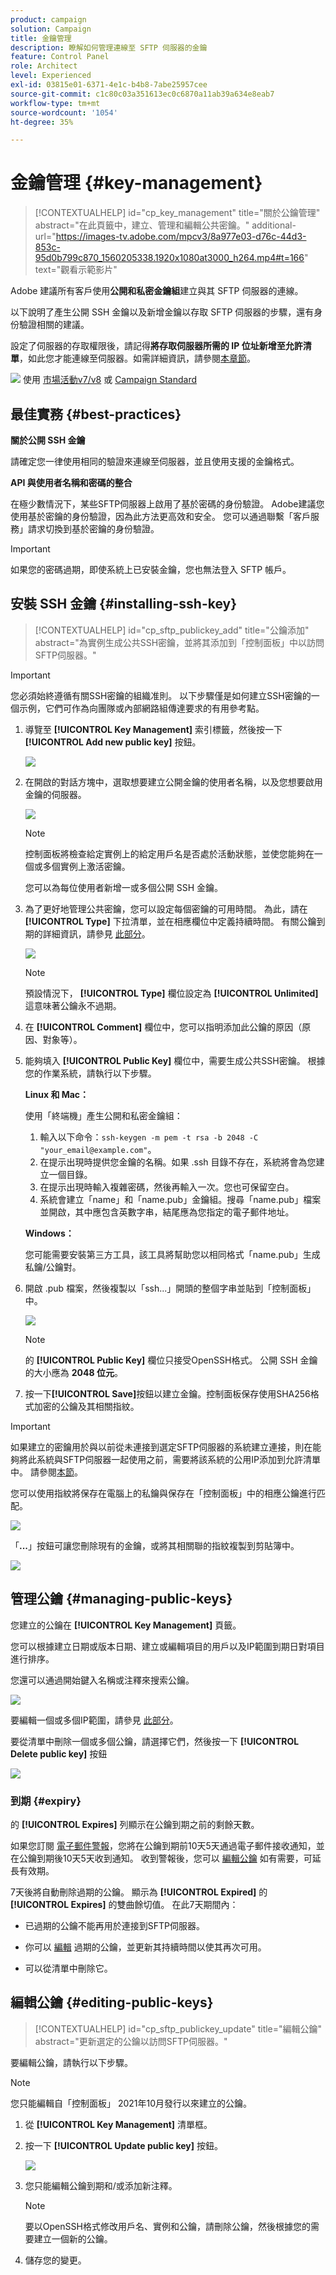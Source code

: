 ```yaml
---
product: campaign
solution: Campaign
title: 金鑰管理
description: 瞭解如何管理連線至 SFTP 伺服器的金鑰
feature: Control Panel
role: Architect
level: Experienced
exl-id: 03815e01-6371-4e1c-b4b8-7abe25957cee
source-git-commit: c1c80c03a351613ec0c6870a11ab39a634e8eab7
workflow-type: tm+mt
source-wordcount: '1054'
ht-degree: 35%

---
```


# 金鑰管理 {#key-management}

>[!CONTEXTUALHELP]
>id="cp_key_management"
>title="關於公鑰管理"
>abstract="在此頁籤中，建立、管理和編輯公共密鑰。"
>additional-url="https://images-tv.adobe.com/mpcv3/8a977e03-d76c-44d3-853c-95d0b799c870_1560205338.1920x1080at3000_h264.mp4#t=166" text="觀看示範影片"

Adobe 建議所有客戶使用&#x200B;**公開和私密金鑰組**&#x200B;建立與其 SFTP 伺服器的連線。

以下說明了產生公開 SSH 金鑰以及新增金鑰以存取 SFTP 伺服器的步驟，還有身份驗證相關的建議。

設定了伺服器的存取權限後，請記得&#x200B;**將存取伺服器所需的 IP 位址新增至允許清單**，如此您才能連線至伺服器。如需詳細資訊，請參閱[本章節](../../instances-settings/using/ip-allow-listing-instance-access.md)。

![](assets/do-not-localize/how-to-video.png) 使用 [市場活動v7/v8](https://experienceleague.adobe.com/docs/campaign-classic-learn/control-panel/sftp-management/generate-ssh-key.html#sftp-management) 或 [Campaign Standard](https://experienceleague.adobe.com/docs/campaign-standard-learn/control-panel/sftp-management/generate-ssh-key.html#sftp-management)

## 最佳實務 {#best-practices}

**關於公開 SSH 金鑰**

請確定您一律使用相同的驗證來連線至伺服器，並且使用支援的金鑰格式。

**API 與使用者名稱和密碼的整合**

在極少數情況下，某些SFTP伺服器上啟用了基於密碼的身份驗證。 Adobe建議您使用基於密鑰的身份驗證，因為此方法更高效和安全。 您可以通過聯繫「客戶服務」請求切換到基於密鑰的身份驗證。

>[!IMPORTANT]
>
>如果您的密碼過期，即使系統上已安裝金鑰，您也無法登入 SFTP 帳戶。

## 安裝 SSH 金鑰 {#installing-ssh-key}

>[!CONTEXTUALHELP]
>id="cp_sftp_publickey_add"
>title="公鑰添加"
>abstract="為實例生成公共SSH密鑰，並將其添加到「控制面板」中以訪問SFTP伺服器。"

>[!IMPORTANT]
>
>您必須始終遵循有關SSH密鑰的組織准則。 以下步驟僅是如何建立SSH密鑰的一個示例，它們可作為向團隊或內部網路組傳達要求的有用參考點。

1. 導覽至 **[!UICONTROL Key Management]** 索引標籤，然後按一下 **[!UICONTROL Add new public key]** 按鈕。

   ![](assets/key0.png)

1. 在開啟的對話方塊中，選取想要建立公開金鑰的使用者名稱，以及您想要啟用金鑰的伺服器。

   ![](assets/key1.png)

   >[!NOTE]
   >
   >控制面板將檢查給定實例上的給定用戶名是否處於活動狀態，並使您能夠在一個或多個實例上激活密鑰。
   >
   >您可以為每位使用者新增一或多個公開 SSH 金鑰。

1. 為了更好地管理公共密鑰，您可以設定每個密鑰的可用時間。 為此，請在 **[!UICONTROL Type]** 下拉清單，並在相應欄位中定義持續時間。 有關公鑰到期的詳細資訊，請參見 [此部分](#expiry)。

   ![](assets/key_expiry.png)

   >[!NOTE]
   >
   >預設情況下， **[!UICONTROL Type]** 欄位設定為 **[!UICONTROL Unlimited]**&#x200B;這意味著公鑰永不過期。

1. 在 **[!UICONTROL Comment]** 欄位中，您可以指明添加此公鑰的原因（原因、對象等）。

1. 能夠填入 **[!UICONTROL Public Key]** 欄位中，需要生成公共SSH密鑰。 根據您的作業系統，請執行以下步驟。

   **Linux 和 Mac：**

   使用「終端機」產生公開和私密金鑰組：
   1. 輸入以下命令：`ssh-keygen -m pem -t rsa -b 2048 -C "your_email@example.com"`。
   1. 在提示出現時提供您金鑰的名稱。如果 .ssh 目錄不存在，系統將會為您建立一個目錄。
   1. 在提示出現時輸入複雜密碼，然後再輸入一次。您也可保留空白。
   1. 系統會建立「name」和「name.pub」金鑰組。搜尋「name.pub」檔案並開啟，其中應包含英數字串，結尾應為您指定的電子郵件地址。

   **Windows：**

   您可能需要安裝第三方工具，該工具將幫助您以相同格式「name.pub」生成私鑰/公鑰對。

1. 開啟 .pub 檔案，然後複製以「ssh...」開頭的整個字串並貼到「控制面板」中。

   ![](assets/publickey.png)

   >[!NOTE]
   >
   >的 **[!UICONTROL Public Key]** 欄位只接受OpenSSH格式。 公開 SSH 金鑰的大小應為 **2048 位元**。

1. 按一下&#x200B;**[!UICONTROL Save]**&#x200B;按鈕以建立金鑰。控制面板保存使用SHA256格式加密的公鑰及其相關指紋。

>[!IMPORTANT]
>
>如果建立的密鑰用於與以前從未連接到選定SFTP伺服器的系統建立連接，則在能夠將此系統與SFTP伺服器一起使用之前，需要將該系統的公用IP添加到允許清單中。 請參閱[本節](ip-range-allow-listing.md)。

您可以使用指紋將保存在電腦上的私鑰與保存在「控制面板」中的相應公鑰進行匹配。

![](assets/fingerprint_compare.png)

「**...**」按鈕可讓您刪除現有的金鑰，或將其相關聯的指紋複製到剪貼簿中。

![](assets/key_options.png)

## 管理公鑰 {#managing-public-keys}

您建立的公鑰在 **[!UICONTROL Key Management]** 頁籤。

您可以根據建立日期或版本日期、建立或編輯項目的用戶以及IP範圍到期日對項目進行排序。

您還可以通過開始鍵入名稱或注釋來搜索公鑰。

![](assets/control_panel_key_management_sort.png)

要編輯一個或多個IP範圍，請參見 [此部分](#editing-public-keys)。

要從清單中刪除一個或多個公鑰，請選擇它們，然後按一下 **[!UICONTROL Delete public key]** 按鈕

![](assets/control_panel_delete_key.png)

### 到期 {#expiry}

的 **[!UICONTROL Expires]** 列顯示在公鑰到期之前的剩餘天數。

如果您訂閱 [電子郵件警報](../../performance-monitoring/using/email-alerting.md)，您將在公鑰到期前10天5天通過電子郵件接收通知，並在公鑰到期後10天5天收到通知。 收到警報後，您可以 [編輯公鑰](#editing-public-keys) 如有需要，可延長有效期。

7天後將自動刪除過期的公鑰。 顯示為 **[!UICONTROL Expired]** 的 **[!UICONTROL Expires]** 的雙曲餘切值。 在此7天期間內：

* 已過期的公鑰不能再用於連接到SFTP伺服器。

* 你可以 [編輯](#editing-public-keys) 過期的公鑰，並更新其持續時間以使其再次可用。

* 可以從清單中刪除它。

## 編輯公鑰 {#editing-public-keys}

>[!CONTEXTUALHELP]
>id="cp_sftp_publickey_update"
>title="編輯公鑰"
>abstract="更新選定的公鑰以訪問SFTP伺服器。"

要編輯公鑰，請執行以下步驟。

>[!NOTE]
>
>您只能編輯自「控制面板」 2021年10月發行以來建立的公鑰。

1. 從 **[!UICONTROL Key Management]** 清單框。
1. 按一下 **[!UICONTROL Update public key]** 按鈕。

   ![](assets/control_panel_edit_key.png)

1. 您只能編輯公鑰到期和/或添加新注釋。

   >[!NOTE]
   >
   >要以OpenSSH格式修改用戶名、實例和公鑰，請刪除公鑰，然後根據您的需要建立一個新的公鑰。

1. 儲存您的變更。
